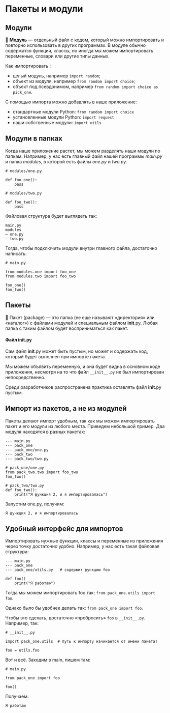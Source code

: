 # Пакеты и модули
## Модули

📝 **Модуль** — отдельный файл с кодом, который можно импортировать и повторно использовать в других программах. В модуле обычно содержатся функции, классы, но иногда мы можем импортировать переменные, словари или другие типы данных.

Как импортировать :
+ целый модуль, например ``import random``;
+ объект из модуля, например ``from random import choice``;
+ объект под псевдонимом, например ``from random import choice as pick_one``.

С помощью импорта можно добавлять в наше приложение:

+ стандартные модули Python:
``from random import choice``
+ установленные модули Python:
``import request``
+ наши собственные модули:
``import utils``

## Модули в папках

Когда наше приложение растет, мы можем разделять наши модули по папкам. Например, у нас есть главный файл нашей программы *main.py* и папка *modules*, в которой есть файлы *one.py* и *two.py*.

```
# modules/one.py

def foo_one():
    pass
```
 
```
# modules/two.py

def foo_two():
    pass
```

Файловая структура будет выглядеть так:

```
main.py
modules
— one.py
— two.py
```

Тогда, чтобы подключить модули внутри главного файла, достаточно написать:

```
# main.py

from modules.one import foo_one
from modules.two import foo_two

foo_one()
foo_two()
```
## Пакеты

📝 Пакет (package) — это папка (ее еще называют «директория» или «каталог») с файлами модулей и специальным файлом 
__init__.py. Любая папка с таким файлом будет восприниматься как пакет.

#### Файл __init__.py

Сам файл __init__.py может быть пустым, но может и содержать код, который будет выполнен при импорте пакета.

Мы можем объявить переменную, и она будет видна в основном коде приложения, несмотря на то что файл ``__init__.py`` не был импортирован непосредственно.

Cреди разработчиков распространена практика оставлять файл __init__.py пустым.

## Импорт из пакетов, а не из модулей

Пакеты делают импорт удобным, так как мы можем импортировать пакет и его модули из любого места. Приведем небольшой пример. Два модуля находятся в разных пакетах:

```
--- main.py
--- pack_one
--- pack_one/one.py
--- pack_two
--- pack_two/two.py

# pack_one/one.py
from pack_two.two import foo_two
foo_two()

# pack_two/two.py
def foo_two():
    print("Я функция 2, и я импортировалась")
```
Запустим one.py, получим:

```
Я функция 2, и я импортировалась
```

## Удобный интерфейс для импортов

Импортировать нужные функции, классы и переменные из приложения через точку достаточно удобно. Например, у нас есть такая файловая структура:

```
--- main.py
--- pack_one
--- pack_one/utils.py   # содержит функцию foo

def foo()
	print("Я работаю")
```

Тогда мы можем импортировать foo так: ```from pack_one.utils import foo```.

Однако было бы удобнее делать так: ```from pack_one import foo```.

Чтобы это сделать, достаточно «пробросить» ``foo`` в ``__init__.py``. Например, так:

```
# __init__.py

import pack_one.utils  # путь к импорту начинается от имени пакета!

foo = utils.foo
```

Вот и всё. Заходим в main, пишем там:

```
# main.py

from pack_one import foo

foo()
```

Получаем:
```
Я работаю
```

